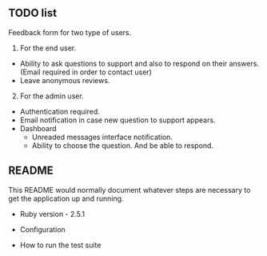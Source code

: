 TODO list
---------
Feedback form for two type of users.

1. For the end user.
 * Ability to ask questions to support and also to respond on their answers. (Email required in order to contact user)
 * Leave anonymous reviews.

2. For the admin user.
 * Authentication required.
 * Email notification in case new question to support appears.
 * Dashboard
   - Unreaded messages interface notification.
   - Ability to choose the question. And be able to respond.

## README

This README would normally document whatever steps are necessary to get the
application up and running.

* Ruby version - 2.5.1

* Configuration

* How to run the test suite
